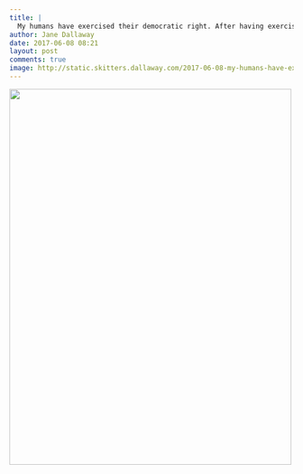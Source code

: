 ```yaml
---
title: |
  My humans have exercised their democratic right. After having exercised me.
author: Jane Dallaway
date: 2017-06-08 08:21
layout: post
comments: true
image: http://static.skitters.dallaway.com/2017-06-08-my-humans-have-exercised-their-democratic-right--after-having-exercised-me-thumb-IMG_5804.JPG
---
```


<div>
        <a href="http://static.skitters.dallaway.com/2017-06-08-my-humans-have-exercised-their-democratic-right--after-having-exercised-me-fullsize-IMG_5804.JPG">
          <img src="http://static.skitters.dallaway.com/2017-06-08-my-humans-have-exercised-their-democratic-right--after-having-exercised-me-thumb-IMG_5804.JPG" width="500" height="666"/>
        </a>
      </div>


  
      